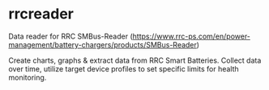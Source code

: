 # rrcreader
Data reader for RRC SMBus-Reader (https://www.rrc-ps.com/en/power-management/battery-chargers/products/SMBus-Reader)

Create charts, graphs & extract data from RRC Smart Batteries.
Collect data over time, utilize target device profiles to set specific limits for health monitoring. 
